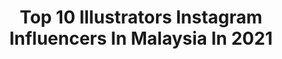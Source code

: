 ---
title: Top 10 Illustrators Instagram Influencers In Malaysia In 2021
description: >-
  Find top illustrators Instagram influencers in Malaysia in 2021. Most popular hashtags: #illustration #illustrator #art #drawing.
platform: Instagram
hits: 11
text_top: Discover the best Instagram influencers on inBeat.
text_bottom: Our platform aggregates 11 Instagram influencers like this in Malaysia for you to collaborate.
profiles:
  - username: "_littlecece"
    fullname: >-
      Qeyna | Illustrator
    bio: >-
      〰️ Illustrator from 🇲🇾 🦊 Of colours and adventures 💌 mylittleadventure@yahoo.com
    location: "Malaysia"
    followers: 9128
    engagement: 615
    commentsToLikes: 0.023878
    id: ck6u2q5u5tada0j716bw3vi92
    verified: false
    hashtags: "#illustrationartist, #powerofkreatif, #digitalart, #withgalaxy"
  - username: "nuomi0213"
    fullname: >-
      Nuomi
    bio: >-
      🇹🇼Taiwan illustrator & Designer - 🔍FB & YT：Nuomi諾米 ✉️商業合作：ro24977301@gmail.com #nuomi
    location: "Malaysia"
    followers: 15175
    engagement: 585
    commentsToLikes: 0.011528
    id: ck0u942kx8wse0i194mi0ge0b
    verified: false
    hashtags: "#taiwan, #ipadpro, #digitalart, #2020"
  - username: "asakodraws"
    fullname: >-
      🇭🇰ASAKO麻籽🤓
    bio: >-
      🐕illustrator § watercolorartist based in hk 🤪文具控日常亂畫清坑💝麻糬糰(糰友(๑*´꒳`*๑) 🔛賣物商店🏠 @asako.store . 📮委托.合作 請email/direct 🔻更多相關🔻
    location: "Malaysia"
    followers: 31440
    engagement: 378
    commentsToLikes: 0.008280
    id: ck5hhmwvl92l00i119fbjyzdn
    verified: false
    hashtags: "#hkcalligraphy, #watercolorpainting, #shibalovers, #maskingtape"
  - username: "artbyoviya"
    fullname: >-
      ☁OVIYA☁
    bio: >-
      19☁🍭 ~little bit of me,myself and art🌙☀🎨~ DM~ commission/review/collabs :) India📍
    location: "Malaysia"
    followers: 3107
    engagement: 5458
    commentsToLikes: 0.062288
    id: ckap69wz6f0ax0i78ruirve9m
    verified: false
    hashtags: "#soulful, #100dayproject, #artjournal, #illustration"
  - username: "leo.raiden"
    fullname: >-
      Leo Raiden
    bio: >-
      مُهتم بالفن ، التَصميم و التواصل البصري Art, Design and visual communication Co-Founder @forcast.pictures
    location: "Malaysia"
    followers: 22341
    engagement: 407
    commentsToLikes: 0.035612
    id: ck5hpqpoyrtcj0i11asfrmtdf
    verified: false
    hashtags: "#adobe, #behance, #frame, #instaart"
  - username: "logobrew"
    fullname: >-
      Logo Designer | Marcin P 🔹
    bio: >-
      ⭐Creative Logo and Brand designer 🌍 Available worldwide 👇Do you need a logo/ branding design?👇 📧marcinpiotrowski.gd@gmail.com
    location: "Malaysia"
    followers: 17137
    engagement: 734
    commentsToLikes: 0.111083
    id: ckaos4xhaq3qj0i78dsheaqx4
    verified: false
    hashtags: "#logoinspirations, #logomaker, #branddesign, #ui"
  - username: "knkco"
    fullname: >-
      knkco |Watercolor Designer
    bio: >-
      🎨 Make art for you 🇲🇾Terengganu, Malaysia 🔆Commission NOW OPEN! 📨Email for collaboration
    location: "Malaysia"
    followers: 29969
    engagement: 351
    commentsToLikes: 0.035183
    id: ck138v30gi6cj0i19tbh7nxr4
    verified: false
    hashtags: "#floralwatercolor, #whitegalleryandco, #watercolorpainting, #malaysiaart"
  - username: "geologyaspirants"
    fullname: >-
      Geology Aspirants
    bio: >-
      Asst professor #geology @ggmsciencecollegeofficial Sharing GEOLOGY PICs with DESCRIPTION. @raj_aajkal #upsc #net #gate #ias #gsi
    location: "Malaysia"
    followers: 20540
    engagement: 1809
    commentsToLikes: 0.012445
    id: ckap0etrkpyvz0i78kqh9mshd
    verified: false
    hashtags: "#minerals, #landscapehunter, #earthofficial, #volcano"
  - username: "komikboi"
    fullname: >-
      Komikboi's Channel
    bio: >-
      Komik|lawak|quote|video Tag untuk repost DM untuk swap story Paid review? Klik link ni 👇🏻
    location: "Malaysia"
    followers: 119637
    engagement: 310
    commentsToLikes: 0.004765
    id: ck137qqfvcwj00i19tspn7znq
    verified: false
    hashtags: "#repost, #komikmalaysia, #comics, #galerisentuhanarifsan"
  - username: "koleksikomikmalaysia"
    fullname: >-
      Koleksi Komik Malaysia
    bio: >-
      Komik lawak/pesanan/lain2 Support komik buatan Malaysia -Pembuat komik?Dm utk dipaparkan! -DM untuk paid review 📥 #koleksikomikmalaysia
    location: "Malaysia"
    followers: 441650
    engagement: 124
    commentsToLikes: 0.006604
    id: ck8t0zsa5txqk0j78ycdubc9k
    verified: false
    hashtags: "#lawak, #comics, #kelakar, #comic"
---